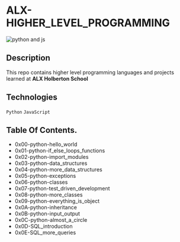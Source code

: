 # ALX-HIGHER_LEVEL_PROGRAMMING

![python and js](https://encrypted-tbn0.gstatic.com/images?q=tbn:ANd9GcTnqnIEZbCC20DQqbHpHnRQcrxV2CUUktuYXw&usqp=CAU)

## Description

This repo contains higher level programming languages and projects learned at **ALX Holberton School**

## Technologies 
`Python` `JavaScript`

## Table Of Contents.
+ 0x00-python-hello_world
+ 0x01-python-if_else_loops_functions
+ 0x02-python-import_modules
+ 0x03-python-data_structures
+ 0x04-python-more_data_structures
+ 0x05-python-exceptions
+ 0x06-python-classes
+ 0x07-python-test_driven_development
+ 0x08-python-more_classes
+ 0x09-python-everything_is_object
+ 0x0A-python-inheritance
+ 0x0B-python-input_output
+ 0x0C-python-almost_a_circle
+ 0x0D-SQL_introduction
+ 0x0E-SQL_more_queries
